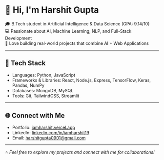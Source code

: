 # 👋 Hi, I'm Harshit Gupta  

🎓 B.Tech student in Artificial Intelligence & Data Science (GPA: 9.14/10)  
💻 Passionate about AI, Machine Learning, NLP, and Full-Stack Development  
🚀 Love building real-world projects that combine AI + Web Applications  

---

## 🔧 Tech Stack  
- Languages: Python, JavaScript  
- Frameworks & Libraries: React, Node.js, Express, TensorFlow, Keras, Pandas, NumPy  
- Databases: MongoDB, MySQL  
- Tools: Git, TailwindCSS, Streamlit  

---
## 🌐 Connect with Me  
- Portfolio: [iamharshit.vercel.app](http://iamharshit.vercel.app)  
- LinkedIn: [linkedin.com/in/iamharshit19](http://linkedin.com/in/iamharshit19)  
- Email: [harshitgupta0901@gmail.com](mailto:harshitgupta0901@gmail.com)  

---
⭐️ *Feel free to explore my projects and connect with me for collaborations!*

